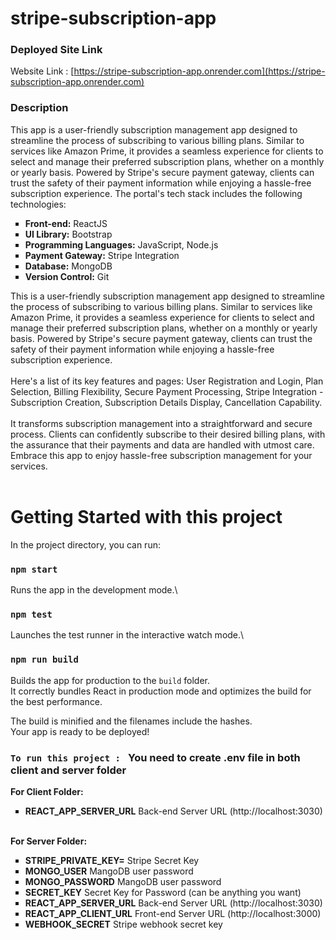 # stripe-subscription-app

### Deployed Site Link

Website Link : [https://stripe-subscription-app.onrender.com](https://stripe-subscription-app.onrender.com)

### Description

This app is a user-friendly subscription management app designed to streamline the process of subscribing to various billing plans. Similar to services like Amazon Prime, it provides a seamless experience for clients to select and manage their preferred subscription plans, whether on a monthly or yearly basis. Powered by Stripe's secure payment gateway, clients can trust the safety of their payment information while enjoying a hassle-free subscription experience.
The portal's tech stack includes the following technologies:<br/>
<ul type = "square">
  <li><strong>Front-end:</strong> ReactJS </li>
  <li><strong>UI Library:</strong> Bootstrap</li>
  <li><strong>Programming Languages:</strong> JavaScript, Node.js </li>  
  <li><strong>Payment Gateway:</strong> Stripe Integration </li>
  <li><strong>Database:</strong> MongoDB </li>
  <li><strong>Version Control:</strong> Git </li>
</ul>

This is a user-friendly subscription management app designed to streamline the process of subscribing to various billing plans. Similar to services like Amazon Prime, it provides a seamless experience for clients to select and manage their preferred subscription plans, whether on a monthly or yearly basis. Powered by Stripe's secure payment gateway, clients can trust the safety of their payment information while enjoying a hassle-free subscription experience. <br/><br/>
Here's a list of its key features and pages: User Registration and Login, Plan Selection, Billing Flexibility, Secure Payment Processing, Stripe Integration - Subscription Creation, Subscription Details Display, Cancellation Capability.<br/><br/>
It transforms subscription management into a straightforward and secure process. Clients can confidently subscribe to their desired billing plans, with the assurance that their payments and data are handled with utmost care. Embrace this app to enjoy hassle-free subscription management for your services.<br/><br/>


# Getting Started with this project

In the project directory, you can run:

### `npm start`

Runs the app in the development mode.\

### `npm test`

Launches the test runner in the interactive watch mode.\

### `npm run build`

Builds the app for production to the `build` folder.\
It correctly bundles React in production mode and optimizes the build for the best performance.

The build is minified and the filenames include the hashes.\
Your app is ready to be deployed!

### `To run this project : ` You need to create .env file in both client and server folder
<strong>For Client Folder:</strong>
<ul type = "square">
  <li><strong>REACT_APP_SERVER_URL</strong> Back-end Server URL (http://localhost:3030) </li>
</ul>
<br/>
<strong>For Server Folder:</strong>
<ul type = "square">
  <li><strong>STRIPE_PRIVATE_KEY=</strong> Stripe Secret Key</li>
  <li><strong>MONGO_USER</strong> MangoDB user password </li>  
  <li><strong>MONGO_PASSWORD</strong> MangoDB user password </li>
  <li><strong>SECRET_KEY</strong> Secret Key for Password (can be anything you want) </li>
  <li><strong>REACT_APP_SERVER_URL</strong> Back-end Server URL (http://localhost:3030) </li>
  <li><strong>REACT_APP_CLIENT_URL</strong> Front-end Server URL (http://localhost:3000) </li>
  <li><strong>WEBHOOK_SECRET</strong> Stripe webhook secret key </li>
</ul>

